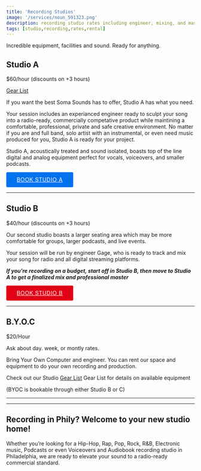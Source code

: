 ```yaml
---
title: 'Recording Studios'
image: '/services/noun_591323.png'
description: recording studio rates including engineer, mixing, and mastering during booked studio rental time.
tags: [studio,recording,rates,rental]
---
```

Incredible equipment, facilities and sound. Ready for anything.


## Studio A

$60/hour (discounts on +3 hours)

<a href="/services/10-gearlist" target="Gear List">Gear List</a>

If you want the best Soma Sounds has to offer, Studio A has what you need. 

Your session includes an experianced engineer ready to sculpt your song into a radio-ready, commercially competative product while maintining a comfortable, professional, private and safe creative environment. No matter if you are and full band, solo artist with an instrumental, or even need music produced for you, Studio A is ready for your project.

Studio A, acoustically treated and sound isolated, boasts top of the line digital and analog equipment perfect for vocals, voiceovers, and smaller podcasts.

<!-- Start Square Appointments Embed code --> <a target="_top" style=" background-color: #0072ee; color: white; height: 40px; text-transform: uppercase; font-family: 'Square Market', 'helvetica neue', helvetica, arial, sans-serif; letter-spacing: 1px; line-height: 38px; padding: 0 28px; border-radius: 3px; font-weight: 500; font-size: 14px; cursor: pointer; display: inline-block; " href="https://square.site/book/8GNV6PJ8WK7YH/studio-a-south-philly-philadelphia-pa">Book Studio A</a> <!-- End Square Appointments Embed code -->

- - -

## Studio B

$40/hour (discounts on +3 hours)

Our second studio boasts a larger seating area which may be more comfortable for groups, larger podcasts, and live events. 

Your session will be run by engineer Gage, who is ready to track and mix your song for radio and all digital streaming platforms.

**_If you're recording on a budget, start off in Studio B, then move to Studio A to get a finalized mix and professional master_**

<!-- Start Square Appointments Embed code --> <a target="_top" style=" background-color: #E10015; color: white; height: 40px; text-transform: uppercase; font-family: 'Square Market', 'helvetica neue', helvetica, arial, sans-serif; letter-spacing: 1px; line-height: 38px; padding: 0 28px; border-radius: 3px; font-weight: 500; font-size: 14px; cursor: pointer; display: inline-block; " href="https://square.site/book/VC0MQHN4GS4ND/sls-studio-b-philadelphia-pa">Book Studio B</a> <!-- End Square Appointments Embed code -->

- - -

## B.Y.O.C

$20/Hour

Ask about day. week, or montly rates. 

Bring Your Own Computer and engineer. You can rent our space and equipment to do your own recording and production.

Check out our Studio <a href="/services/10-gearlist" target="Gear List">Gear List</a> Gear List for details on available equipment


(BYOC is bookable through either Studio B or C)

- - -
- - -

## Recording in Phily? Welcome to your new studio home!

Whether you’re looking for a Hip-Hop, Rap, Pop, Rock, R&B, Electronic music, Podcasts or even Voiceovers and Audiobook recording studio in Philadelphia, we are ready to elevate your sound to a radio-ready commercial standard.




